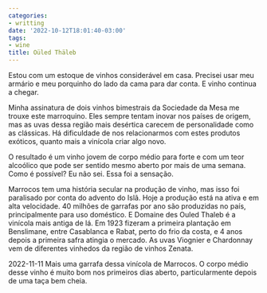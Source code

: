 ```yaml
---
categories:
- writting
date: '2022-10-12T18:01:40-03:00'
tags:
- wine
title: Oüled Thäleb
---
```


Estou com um estoque de vinhos considerável em casa. Precisei usar meu armário e meu porquinho do lado da cama para dar conta. E vinho continua a chegar.

Minha assinatura de dois vinhos bimestrais da Sociedade da Mesa me trouxe este marroquino. Eles sempre tentam inovar nos países de origem, mas as uvas dessa região mais desértica carecem de personalidade como as clássicas. Há dificuldade de nos relacionarmos com estes produtos exóticos, quanto mais a vinícola criar algo novo.

O resultado é um vinho jovem de corpo médio para forte e com um teor alcoólico que pode ser sentido mesmo aberto por mais de uma semana. Como é possível? Eu não sei. Essa foi a sensação.

Marrocos tem uma história secular na produção de vinho, mas isso foi paralisado por conta do advento do Islã. Hoje a produção está na ativa e em alta velocidade. 40 milhões de garrafas por ano são produzidas no país, principalmente para uso doméstico. E Domaine des Ouled Thaleb é a vinícola mais antiga de lá. Em 1923 fizeram a primeira plantação em Benslimane, entre Casablanca e Rabat, perto do frio da costa, e 4 anos depois a primeira safra atingia o mercado. As uvas Viognier e Chardonnay vem de diferentes vinhedos da região de vinhos Zenata.

2022-11-11 Mais uma garrafa dessa vinícola de Marrocos. O corpo médio desse vinho é muito bom nos primeiros dias aberto, particularmente depois de uma taça bem cheia.

